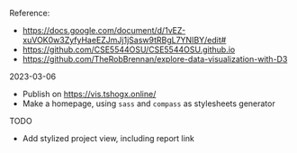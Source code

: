 Reference: 
- https://docs.google.com/document/d/1vEZ-xuVOK0w3ZyfyHaeEZJmJj1jSasw9tRBgL7YNIBY/edit#
- https://github.com/CSE5544OSU/CSE5544OSU.github.io
- https://github.com/TheRobBrennan/explore-data-visualization-with-D3

2023-03-06
- Publish on https://vis.tshogx.online/
- Make a homepage, using `sass` and `compass` as stylesheets generator


TODO
- Add stylized project view, including report link